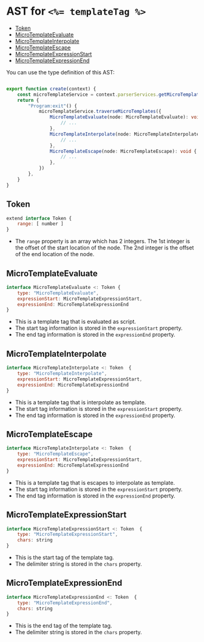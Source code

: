 # AST for `<%= templateTag %>`

- [Token](#token)
- [MicroTemplateEvaluate](#microtemplateevaluate)
- [MicroTemplateInterpolate](#microtemplateinterpolate)
- [MicroTemplateEscape](#microtemplateescape)
- [MicroTemplateExpressionStart](#microtemplateexpressionstart)
- [MicroTemplateExpressionEnd](#microtemplateexpressionend)

You can use the type definition of this AST:

```ts

export function create(context) {
    const microTemplateService = context.parserServices.getMicroTemplateService()
    return {
        "Program:exit"() {
            microTemplateService.traverseMicroTemplates({
                MicroTemplateEvaluate(node: MicroTemplateEvaluate): void {
                    // ...
                },
                MicroTemplateInterpolate(node: MicroTemplateInterpolate): void {
                    // ...
                },
                MicroTemplateEscape(node: MicroTemplateEscape): void {
                    // ...
                },
            })
        },
    }
}
```


## Token

```js
extend interface Token {
    range: [ number ]
}
```

- The `range` property is an array which has 2 integers.
  The 1st integer is the offset of the start location of the node.
  The 2nd integer is the offset of the end location of the node.

## MicroTemplateEvaluate

```js
interface MicroTemplateEvaluate <: Token {
    type: "MicroTemplateEvaluate",
    expressionStart: MicroTemplateExpressionStart,
    expressionEnd: MicroTemplateExpressionEnd
}
```

- This is a template tag that is evaluated as script.
- The start tag information is stored in the `expressionStart` property.
- The end tag information is stored in the `expressionEnd` property.

## MicroTemplateInterpolate

```js
interface MicroTemplateInterpolate <: Token  {
    type: "MicroTemplateInterpolate",
    expressionStart: MicroTemplateExpressionStart,
    expressionEnd: MicroTemplateExpressionEnd
}
```

- This is a template tag that is interpolate as template.
- The start tag information is stored in the `expressionStart` property.
- The end tag information is stored in the `expressionEnd` property.

## MicroTemplateEscape

```js
interface MicroTemplateInterpolate <: Token  {
    type: "MicroTemplateEscape",
    expressionStart: MicroTemplateExpressionStart,
    expressionEnd: MicroTemplateExpressionEnd
}
```

- This is a template tag that is escapes to interpolate as template.
- The start tag information is stored in the `expressionStart` property.
- The end tag information is stored in the `expressionEnd` property.

## MicroTemplateExpressionStart

```js
interface MicroTemplateExpressionStart <: Token  {
    type: "MicroTemplateExpressionStart",
    chars: string
}
```

- This is the start tag of the template tag.
- The delimiter string is stored in the `chars` property.

## MicroTemplateExpressionEnd

```js
interface MicroTemplateExpressionEnd <: Token  {
    type: "MicroTemplateExpressionEnd",
    chars: string
}
```

- This is the end tag of the template tag.
- The delimiter string is stored in the `chars` property.



